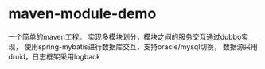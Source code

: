 # maven-module-demo
一个简单的maven工程。
实现多模块划分，模块之间的服务交互通过dubbo实现，
使用spring-mybatis进行数据库交互，支持oracle/mysql切换，
数据源采用druid，日志框架采用logback
